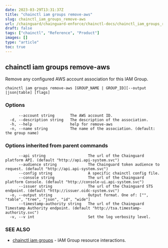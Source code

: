 ```yaml
---
date: 2023-03-29T13:31:37Z
title: "chainctl iam groups remove-aws"
slug: chainctl_iam_groups_remove-aws
url: /chainguard/chainguard-enforce/chainctl-docs/chainctl_iam_groups_remove-aws/
draft: false
tags: ["chainctl", "Reference", "Product"]
images: []
type: "article"
toc: true
---
```

## chainctl iam groups remove-aws

Remove any configured AWS account association for this IAM Group.

```
chainctl iam groups remove-aws [GROUP_NAME | GROUP_ID][--output |json|table] [flags]
```

### Options

```
      --account string       The AWS account ID.
  -d, --description string   The description of the association.
  -h, --help                 help for remove-aws
  -n, --name string          The name of the association. (default: the group name)
```

### Options inherited from parent commands

```
      --api string                   The url of the Chainguard platform API. (default "http://api.api-system.svc")
      --audience string              The Chainguard token audience to request. (default "http://api.api-system.svc")
      --config string                A specific chainctl config file.
      --console string               The url of the Chainguard platform Console. (default "http://console-ui.api-system.svc")
      --issuer string                The url of the Chainguard STS endpoint. (default "http://issuer.oidc-system.svc")
  -o, --output string                Output format. One of: ["", "table", "tree", "json", "id", "wide"]
      --timestamp-authority string   The url of the Chainguard Timestamp Authority endpoint. (default "http://tsa.timestamp-authority.svc")
  -v, --v int                        Set the log verbosity level.
```

### SEE ALSO

* [chainctl iam groups](/chainguard/chainguard-enforce/chainctl-docs/chainctl_iam_groups/)	 - IAM Group resource interactions.

